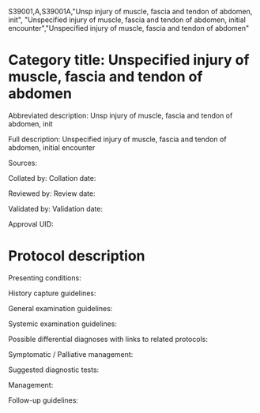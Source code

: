 S39001,A,S39001A,"Unsp injury of muscle, fascia and tendon of abdomen, init", "Unspecified injury of muscle, fascia and tendon of abdomen, initial encounter","Unspecified injury of muscle, fascia and tendon of abdomen"
# Category title: Unspecified injury of muscle, fascia and tendon of abdomen

Abbreviated description: Unsp injury of muscle, fascia and tendon of abdomen, init

Full description: Unspecified injury of muscle, fascia and tendon of abdomen, initial encounter

Sources:

Collated by:
Collation date:

Reviewed by:
Review date:

Validated by:
Validation date:

Approval UID:

# Protocol description

Presenting conditions:

History capture guidelines:

General examination guidelines:

Systemic examination guidelines:

Possible differential diagnoses with links to related protocols:

Symptomatic / Palliative management:

Suggested diagnostic tests:

Management:

Follow-up guidelines:
